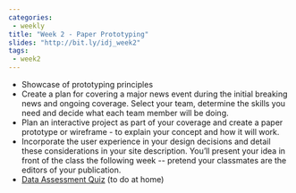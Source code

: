 ```yaml
---
categories:
 - weekly
title: "Week 2 - Paper Prototyping"
slides: "http://bit.ly/idj_week2"
tags:
 - week2
---
```


- Showcase of prototyping principles
- Create a plan for covering a major news event during the initial breaking news and ongoing coverage. Select your team, determine  the skills you need and decide what each team member will be doing.
- Plan an interactive project as part of your coverage and create a paper prototype or wireframe - to explain your concept and how it will work.
- Incorporate the user experience  in your design decisions and detail these considerations in your site description. You’ll present your idea in front of the class the following week -- pretend your classmates are the editors of your publication.
- [Data Assessment Quiz](http://bit.ly/idjdataquiz) (to do at home)

